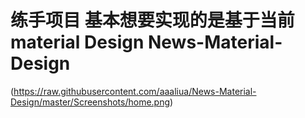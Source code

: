 练手项目   基本想要实现的是基于当前material Design
News-Material-Design
====================

(https://raw.githubusercontent.com/aaaliua/News-Material-Design/master/Screenshots/home.png)

